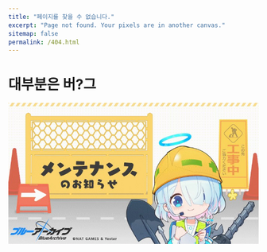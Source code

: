 ```yaml
---
title: "페이지를 찾을 수 없습니다."
excerpt: "Page not found. Your pixels are in another canvas."
sitemap: false
permalink: /404.html
---
```

# 대부분은 버?그
![img2](/assets/img/asd.jpg)
